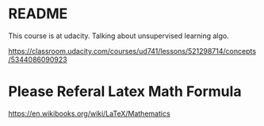 README
======

This course is at udacity. Talking about unsupervised learning algo.

https://classroom.udacity.com/courses/ud741/lessons/521298714/concepts/5344086090923

Please Referal Latex Math Formula
=================================

https://en.wikibooks.org/wiki/LaTeX/Mathematics
